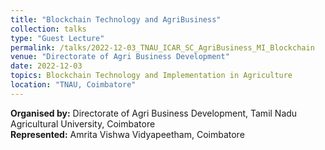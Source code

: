 ```yaml
---
title: "Blockchain Technology and AgriBusiness"
collection: talks
type: "Guest Lecture"
permalink: /talks/2022-12-03_TNAU_ICAR_SC_AgriBusiness_MI_Blockchain
venue: "Directorate of Agri Business Development"
date: 2022-12-03
topics: Blockchain Technology and Implementation in Agriculture
location: "TNAU, Coimbatore"
---
```


**Organised by:** Directorate of Agri Business Development, Tamil Nadu Agricultural University, Coimbatore  <br/>
**Represented:** Amrita Vishwa Vidyapeetham, Coimbatore <br/>

